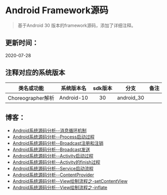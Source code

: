 # Android Framework源码

> 基于Android 30 版本的framework源码，添加了详细注释。

## 更新时间：

2020-07-28


## 注释对应的系统版本

|类名或功能|系统版本名|sdk版本|分支|备注|
|---|---|:---:|---|---|
| Choreographer解析 | Android-10 | 30 | android_30 |  |




##  博客：

* [Android系统源码分析--消息循环机制](http://codemx.cn/2017/07/13/AndroidOS004-HandleMessageLooper/)
* [Android系统源码分析--Process启动过程](http://codemx.cn/2017/09/13/AndroidOS005-Process/)
* [Android系统源码分析--Broadcast注册和注销](http://codemx.cn/2017/12/21/AndroidOS006-Broadcast1/)
* [Android系统源码分析--Broadcast发送](http://codemx.cn/2017/12/25/AndroidOS007-Broadcast2/)
* [Android系统源码分析--Activity启动过程](http://codemx.cn/2018/01/26/AndroidOS008-Activity/)
* [Android系统源码分析--Activity的finish过程](http://codemx.cn/2018/03/12/AndroidOS009-Activity/)
* [Android系统源码分析--Service启动流程](http://codemx.cn/2018/04/24/AndroidOS010-Service/)
* [Android系统源码分析--ContentProvider](http://codemx.cn/2018/07/13/AndroidOS011-ContentProvider/)
* [Android系统源码分析--View绘制流程之-setContentView](http://codemx.cn/2018/11/12/AndroidOS012-View-setContentView/)
* [Android系统源码分析--View绘制流程之-inflate](http://codemx.cn/2018/11/20/AndroidOS013-View-inflate/)




